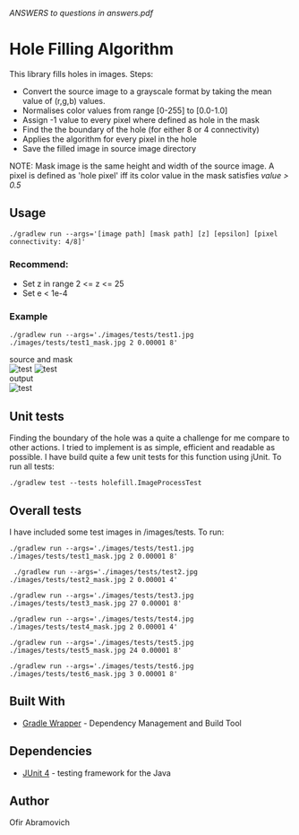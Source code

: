 *ANSWERS to questions in answers.pdf*

# Hole Filling Algorithm

This library fills holes in images. Steps:
* Convert the source image to a grayscale format by taking the mean value of (r,g,b) values.
* Normalises color values from range [0-255] to [0.0-1.0]
* Assign -1 value to every pixel where defined as hole in the mask
* Find the the boundary of the hole (for either 8 or 4 connectivity)
* Applies the algorithm for every pixel in the hole
* Save the filled image in source image directory

NOTE: Mask image is the same height and width of the source image. A pixel is defined as 'hole pixel' iff its color value in the mask satisfies *value > 0.5*

## Usage

```
./gradlew run --args='[image path] [mask path] [z] [epsilon] [pixel connectivity: 4/8]'
```
### Recommend:
* Set z in range 2 <= z <= 25
* Set e < 1e-4

### Example
```
./gradlew run --args='./images/tests/test1.jpg ./images/tests/test1_mask.jpg 2 0.00001 8'
```
source and mask  
![test](https://i.ibb.co/pPwg9Kp/test1.jpg)
![test](https://i.ibb.co/9vbXFft/test1-mask.jpg)  
output  
![test](https://i.ibb.co/f4H3tcL/test1-FILLED.jpg)

## Unit tests

Finding the boundary of the hole was a quite a challenge for me compare to other actions. I tried to implement is as simple, efficient and readable as possible.
I have build quite a few unit tests for this function using jUnit. To run all tests:

```
./gradlew test --tests holefill.ImageProcessTest
```

## Overall tests

I have included some test images in /images/tests. To run:

```
./gradlew run --args='./images/tests/test1.jpg ./images/tests/test1_mask.jpg 2 0.00001 8'
```

```
 ./gradlew run --args='./images/tests/test2.jpg ./images/tests/test2_mask.jpg 2 0.00001 4'
```

```
./gradlew run --args='./images/tests/test3.jpg ./images/tests/test3_mask.jpg 27 0.00001 8'
```

```
./gradlew run --args='./images/tests/test4.jpg ./images/tests/test4_mask.jpg 2 0.00001 4'
```

```
./gradlew run --args='./images/tests/test5.jpg ./images/tests/test5_mask.jpg 24 0.00001 8'
```

```
./gradlew run --args='./images/tests/test6.jpg ./images/tests/test6_mask.jpg 3 0.00001 8'
```

## Built With

* [Gradle Wrapper](https://docs.gradle.org/current/userguide/gradle_wrapper.html) - Dependency Management and Build Tool

## Dependencies

* [JUnit 4](https://junit.org/junit4/) - testing framework for the Java

## Author
Ofir Abramovich
